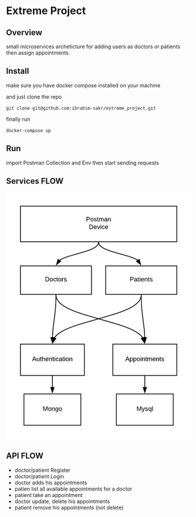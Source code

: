 # Extreme Project

## Overview

small microservices archeticture for adding users as doctors or patients then assign appointments

## Install

make sure you have docker compose installed on your machine

and just clone the repo

```
git clone git@github.com:ibrahim-sakr/extreme_project.git
```

finally run
```
docker-compose up
```

## Run

import Postman Collection and Env
then start sending requests

## Services FLOW

![alt text](https://github.com/ibrahim-sakr/extreme_project/blob/master/assets/services.png "Microservices Architecture")

## API FLOW

- doctor/patient Register
- doctor/patient Login
- doctor adds his appointments
- patien list all available appointments for a doctor
- patient take an appointment
- doctor update, delete his appointments
- patient remove his appointments (not delete)
